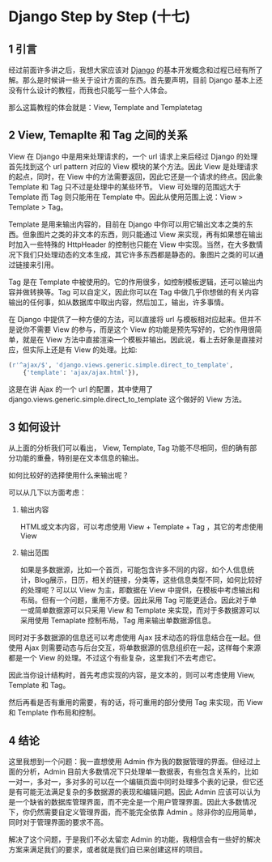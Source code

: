 # Django Step by Step (十七)

## 1 引言

经过前面许多讲之后，我想大家应该对 [Django](https://www.djangoproject.com/) 的基本开发概念和过程已经有所了解。那么是时候讲一些关于设计方面的东西。首先要声明，目前 Django 基本上还没有什么设计的教程，而我也只能写一些个人体会。

那么这篇教程的体会就是：View, Template and Templatetag

## 2 View, Temaplte 和 Tag 之间的关系

View 在 Django 中是用来处理请求的，一个 url 请求上来后经过 Django 的处理首先找到这个 url pattern 对应的 View 模块的某个方法。因此 View 是处理请求的起点，同时，在 View 中的方法需要返回，因此它还是一个请求的终点。因此象 Template 和 Tag 只不过是处理中的某些环节。 View 可处理的范围远大于 Template 而 Tag 则只能用在 Template 中。因此从使用范围上说：View > Template > Tag。

Template 是用来输出内容的，目前在 Django 中你可以用它输出文本之类的东西。但象图片之类的非文本的东西，则只能通过 View 来实现，再有如果想在输出时加入一些特殊的 HttpHeader 的控制也只能在 View 中实现。当然，在大多数情况下我们只处理动态的文本生成，其它许多东西都是静态的。象图片之类的可以通过链接来引用。

Tag 是在 Template 中被使用的。它的作用很多，如控制模板逻辑，还可以输出内容并做转换等。Tag 可以自定义，因此你可以在 Tag 中做几乎你想做的有关内容输出的任何事，如从数据库中取出内容，然后加工，输出，许多事情。

在 Django 中提供了一种方便的方法，可以直接将 url 与模板相对应起来。但并不是说你不需要 View 的参与，而是这个 View 的功能是预先写好的，它的作用很简单，就是在 View 方法中直接渲染一个模板并输出。因此说，看上去好象是直接对应，但实际上还是有 View 的处理。比如:

```Python
(r'^ajax/$', 'django.views.generic.simple.direct_to_template',
    {'template': 'ajax/ajax.html'}),
```

这是在讲 Ajax 的一个 url 的配置，其中使用了 django.views.generic.simple.direct_to_template 这个做好的 View 方法。

## 3 如何设计

从上面的分析我们可以看出， View, Template, Tag 功能不尽相同，但的确有部分功能的重叠，特别是在文本信息的输出。

如何比较好的选择使用什么来输出呢？

可以从几下以方面考虑：

  1. 输出内容

      HTML或文本内容，可以考虑使用 View + Template + Tag ，其它的考虑使用 View

  2. 输出范围

      如果是多数据源，比如一个首页，可能包含许多不同的内容，如个人信息统计，Blog展示，日历，相关的链接，分类等，这些信息类型不同，如何比较好的处理呢？可以以 View 为主，即数据在 View 中提供，在模板中考虑输出和布局。但有一个问题，重用不方便。因此采用 Tag 可能更适合。因此对于单一或简单数据源可以只采用 View 和 Template 来实现，而对于多数据源可以采用使用 Temaplate 控制布局，Tag 用来输出单数据源信息。

同时对于多数据源的信息还可以考虑使用 Ajax 技术动态的将信息结合在一起。但使用 Ajax 则需要动态与后台交互，将单数据源的信息组织在一起，这样每个来源都是一个 View 的处理。不过这个有些复杂，这里我们不去考虑它。

因此当你设计结构时，首先考虑实现的内容，是文本的，则可以考虑使用 View, Template 和 Tag。

然后再看是否有重用的需要，有的话，将可重用的部分使用 Tag 来实现，而 View 和 Template 作布局和控制。

## 4 结论

这里我想到一个问题：我一直想使用 Admin 作为我的数据管理的界面。但经过上面的分析，Admin 目前大多数情况下只处理单一数据表，有些包含关系的，比如一对一，多对一，多对多的可以在一个编辑页面中同时处理多个表的记录，但它还是有可能无法满足复杂的多数据源的表现和编辑问题。因此 Admin 应该可以认为是一个缺省的数据库管理界面，而不完全是一个用户管理界面。因此大多数情况下，你仍然需要自定义管理界面，而不能完全依靠 Admin 。除非你的应用简单，同时对于管理界面的要求不高。

解决了这个问题，于是我们不必太留恋 Admin 的功能，我相信会有一些好的解决方案来满足我们的要求，或者就是我们自已来创建这样的项目。
